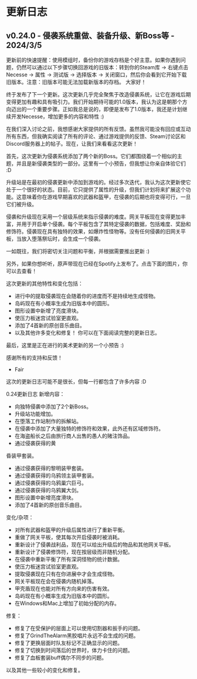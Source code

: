 # 更新日志
## v0.24.0 - 侵袭系统重做、装备升级、新Boss等 - 2024/3/5
更新前的快速提醒：使用模组时，备份你的游戏存档是个好主意。如果你遇到问题，仍然可以通过以下步骤切换回游戏的旧版本：转到你的Steam库 -> 右键点击Necesse -> 属性 -> 测试版 -> 选择版本 -> 关闭窗口，然后你会看到它开始下载旧版本。注意：旧版本可能无法加载新版本的存档。
大家好！


终于发布了下一个更新。这次更新几乎完全聚焦于改造侵袭系统，让它在游戏后期变得更加有趣和具有吸引力。我们开始期待可能的1.0版本，我认为这是朝那个方向迈出的一个重要步骤。正如我总是说的，即便是发布了1.0版本，我还是计划继续开发Necesse，增加更多的内容和特性 :)


在我们深入讨论之前，我想感谢大家提供的所有反馈。虽然我可能没有回应或互动所有东西，但我确实阅读了所有的评论、通过游戏提供的反馈、Steam讨论区和Discord服务器上的帖子。现在，让我们来看看这次更新！


首先，这次更新为侵袭系统添加了两个新的Boss。它们都围绕着一个相似的主题，并且是新侵袭类型的一部分。这里有一个小预告，但我想让你亲自体验它们 :D


升级站是在最初的侵袭更新中添加到游戏的。经过多次迭代，我认为这次更新使它处于一个很好的状态。目前，它只提供了属性的升级，但我们计划将来扩展这个功能。这意味着你在游戏早期喜欢的武器和盔甲，在侵袭的后期也将变得可行，一旦它们被升级。


侵袭和升级现在采用一个层级系统来指示侵袭的难度。网关平板现在变得更加丰富，并用于开启单个侵袭。每个平板包含了其特定侵袭的数据，包括难度、奖励和修饰符。侵袭现在具有独特的效果，如爆炸性怪物等。没有任何侵袭的旧网关平板，当放入堕落祭坛时，会生成一个侵袭。


一如既往，我们将密切关注问题和平衡，并根据需要推出更新 :)


另外，如果你想听听，原声带现在已经在Spotify上发布了。点击下面的图片，你可以去查看！


这次更新的其他特性和变化包括：
- 进行中的提取侵袭现在会随着你的进度而不是持续地生成怪物。
- 岛屿现在有小概率生成为旧版本中的圆形。
- 图形设置中新增了亮度滑块。
- 使压力板迷宫试验室更直观。
- 添加了4首新的原创音乐曲目。
- 以及其他许多变化和修复！
你可以在下面阅读完整的更新日志。


最后，这里是正在进行的美术更新的另一个小预告 :)


感谢所有的支持和反馈！
- Fair


这次的更新日志可能不是很长，但每一行都包含了许多内容 :D


0.24更新日志
新增内容：
- 向独特侵袭中添加了2个新Boss。
- 升级站功能增加。
- 在堕落工作站制作的拆解站。
- 在侵袭中添加了大量独特的修饰符和效果，此外还有区域修饰符。
- 在海盗船长之后由旅行商人出售的愚人的赌注饰品。
- 通过侵袭获得的黄


昏装甲套装。
- 通过侵袭获得的黎明装甲套装。
- 通过侵袭获得的乌鸦领主装甲套装。
- 通过侵袭获得的乌鸦巢穴巨弓。
- 通过侵袭获得的乌鸦翼大剑。
- 图形设置中新增亮度滑块。
- 添加了4首新的原创音乐曲目。


变化/杂项：
- 对所有武器和盔甲的升级后属性进行了重新平衡。
- 重做了网关平板，使其每次开启侵袭时被消耗。
- 重新设计了侵袭战利品，现在可以给出升级后的物品和其他网关平板。
- 重新设计了侵袭修饰符，现在按层级而非随机分配。
- 在侵袭中重新平衡了所有深洞怪物的统计数据。
- 使压力板迷宫试验室更直观。
- 提取侵袭现在只有在你进展中才会生成怪物。
- 网关平板现在会在侵袭内随机掉落。
- 甲壳盾现在也能对所有方向来的伤害有效。
- 岛屿现在有小概率生成为旧版本中的圆形。
- 在Windows和Mac上增加了初始分配的内存。


修复：
- 修复了在受保护的层面上可以使用切割器和扳手的问题。
- 修复了GrindTheAlarm黑胶唱片永远不会生成的问题。
- 修复了更换层面时队友标记不正确显示的问题。
- 修复了切换到时间落后的世界时，体力卡住的问题。
- 修复了血板套装buff偶尔不同步的问题。


以及其他一些较小的变化和修复。